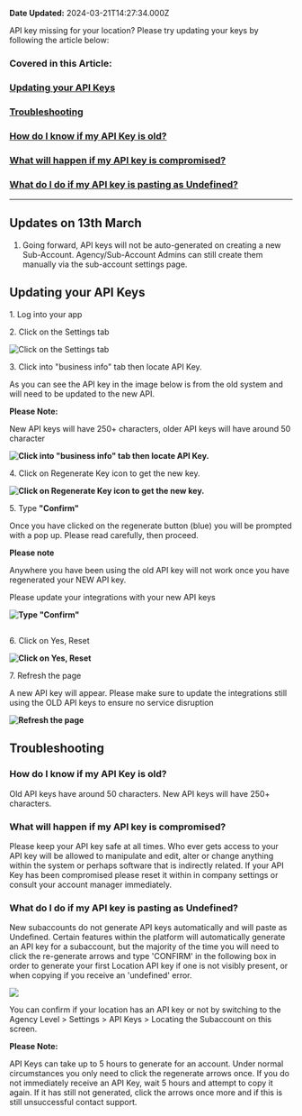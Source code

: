 **Date Updated:** 2024-03-21T14:27:34.000Z

API key missing for your location? Please try updating your keys by following the article below:

  
### **Covered in this Article:**

###   

### [**Updating your API Keys**](#Updating-your-API-Keys)

### **[Troubleshooting](#Troubleshooting)**

### [How do I know if my API Key is old?](#How-do-I-know-if-my-API-Key-is-old?)

### [What will happen if my API key is compromised?](#What-will-happen-if-my-API-key-is-compromised?)

### [What do I do if my API key is pasting as Undefined?](#What-do-I-do-if-my-API-key-is-pasting-as-Undefined?)

  
---

## **Updates on 13th March**

1. Going forward, API keys will not be auto-generated on creating a new Sub-Account. Agency/Sub-Account Admins can still create them manually via the sub-account settings page.
  
  
## **Updating your API Keys**

1\. Log into your app  
  
  
2\. Click on the Settings tab  
  
![Click on the Settings tab](https://s3.amazonaws.com/cdn.freshdesk.com/data/helpdesk/attachments/production/48176000069/original/HQAQgcSvHFsUIu0cgBDpHSXMZZcwqaq8AA.png?1641408580)
  
  
3\. Click into "business info" tab then locate API Key.

As you can see the API key in the image below is from the old system and will need to be updated to the new API. 

  
**Please Note:**

New API keys will have 250+ characters, older API keys will have around 50 character

  
**![Click into "business info" tab then locate API Key.](https://s3.amazonaws.com/cdn.freshdesk.com/data/helpdesk/attachments/production/48176000066/original/Kpef3AvtGusmfuZN_1do_tMmv8GguNSM_A.png?1641408580)**
  
  
4\. Click on Regenerate Key icon to get the new key.  
  
**![Click on Regenerate Key icon to get the new key.](https://s3.amazonaws.com/cdn.freshdesk.com/data/helpdesk/attachments/production/48176000070/original/6nna1Lq4ImjKDE8SjDLKEAIb8pfok8oHxQ.png?1641408580)**
  
  
5\. Type **"Confirm"**

Once you have clicked on the regenerate button (blue) you will be prompted with a pop up. Please read carefully, then proceed.

  
**Please note**

Anywhere you have been using the old API key will not work once you have regenerated your NEW API key.  
    
Please update your integrations with your new API keys
  
  
**![Type "Confirm"](https://s3.amazonaws.com/cdn.freshdesk.com/data/helpdesk/attachments/production/48176000063/original/YwXSzttxVoir41W8wqEB9WBfH9aGyGR0mA.png?1641408579)**

  
##   

6\. Click on Yes, Reset  
  
**![Click on Yes, Reset](https://s3.amazonaws.com/cdn.freshdesk.com/data/helpdesk/attachments/production/48176000060/original/h7TevHky7tSeS0CdWEiabxfCwBU0xGCBcA.png?1641408577)**
  
  
7\. Refresh the page

A new API key will appear. Please make sure to update the integrations still using the OLD API keys to ensure no service disruption  
  
**![Refresh the page](https://s3.amazonaws.com/cdn.freshdesk.com/data/helpdesk/attachments/production/48176000068/original/vrrJNp0lTxBYS8jGAbTWuUL0Lr9LLPM77g.png?1641408580)**
  
  
## **Troubleshooting**

###   

### **How do I know if my API Key is old?**

Old API keys have around 50 characters. New API keys will have 250+ characters.
  
  
### **What will happen if my API key is compromised?**

Please keep your API key safe at all times. Who ever gets access to your API key will be allowed to manipulate and edit, alter or change anything within the system or perhaps software that is indirectly related. If your API Key has been compromised please reset it within in company settings or consult your account manager immediately.

  
### **What do I do if my API key is pasting as Undefined?**

New subaccounts do not generate API keys automatically and will paste as Undefined. Certain features within the platform will automatically generate an API key for a subaccount, but the majority of the time you will need to click the re-generate arrows and type 'CONFIRM' in the following box in order to generate your first Location API key if one is not visibly present, or when copying if you receive an 'undefined' error. 

![](https://s3.amazonaws.com/cdn.freshdesk.com/data/helpdesk/attachments/production/48252801646/original/PR3baSFyW5zRujS43yLLCi1uXL1QvYAIeg.png?1663935698)

  
You can confirm if your location has an API key or not by switching to the Agency Level > Settings > API Keys > Locating the Subaccount on this screen. 

  
**Please Note:**

API Keys can take up to 5 hours to generate for an account. Under normal circumstances you only need to click the regenerate arrows once. If you do not immediately receive an API Key, wait 5 hours and attempt to copy it again. If it has still not generated, click the arrows once more and if this is still unsuccessful contact support.
  
  
#   

###   